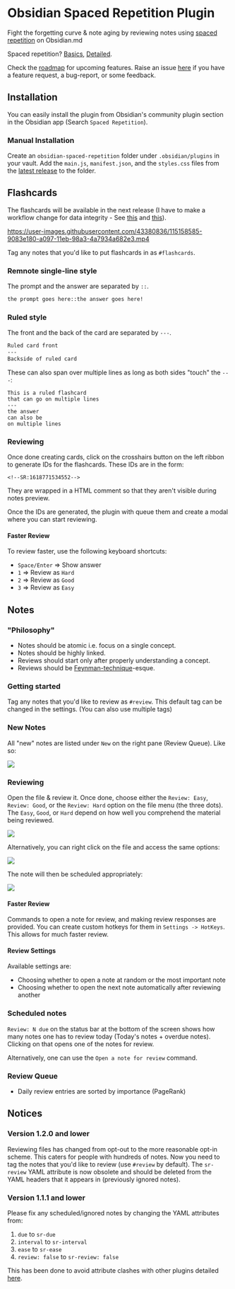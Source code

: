 # Obsidian Spaced Repetition Plugin

Fight the forgetting curve & note aging by reviewing notes using [spaced repetition](https://github.com/st3v3nmw/obsidian-spaced-repetition/blob/master/docs/Algorithm.md) on Obsidian.md

Spaced repetition? [Basics](https://ncase.me/remember/), [Detailed](https://www.gwern.net/Spaced-repetition).

Check the [roadmap](https://github.com/st3v3nmw/obsidian-spaced-repetition/projects/1) for upcoming features. Raise an issue [here](https://github.com/st3v3nmw/obsidian-spaced-repetition/issues) if you have a feature request, a bug-report, or some feedback.

## Installation

You can easily install the plugin from Obsidian's community plugin section in the Obsidian app (Search `Spaced Repetition`).

### Manual Installation

Create an `obsidian-spaced-repetition` folder under `.obsidian/plugins` in your vault. Add the `main.js`, `manifest.json`, and the `styles.css` files from the [latest release](https://github.com/st3v3nmw/obsidian-spaced-repetition/releases) to the folder.

## Flashcards

The flashcards will be available in the next release (I have to make a workflow change for data integrity - See [this](https://github.com/st3v3nmw/obsidian-spaced-repetition/issues/20#issuecomment-822069731) and [this](https://github.com/st3v3nmw/obsidian-spaced-repetition/issues/20#issuecomment-822157941)).

https://user-images.githubusercontent.com/43380836/115158585-9083e180-a097-11eb-98a3-4a7934a682e3.mp4

Tag any notes that you'd like to put flashcards in as `#flashcards`. 

### Remnote single-line style

The prompt and the answer are separated by `::`.

```markdown
the prompt goes here::the answer goes here!
```

### Ruled style

The front and the back of the card are separated by `---`.

```markdown
Ruled card front
---
Backside of ruled card
```

These can also span over multiple lines as long as both sides "touch" the `---`:

```
This is a ruled flashcard
that can go on multiple lines
---
the answer
can also be
on multiple lines
```

### Reviewing

Once done creating cards, click on the crosshairs button on the left ribbon to generate IDs for the flashcards. These IDs are in the form:
```
<!--SR:1618771534552-->
```
They are wrapped in a HTML comment so that they aren't visible during notes preview.

Once the IDs are generated, the plugin with queue them and create a modal where you can start reviewing.

#### Faster Review

To review faster, use the following keyboard shortcuts:
- `Space/Enter` => Show answer
- `1` => Review as `Hard`
- `2` => Review as `Good`
- `3` => Review as `Easy`

## Notes

### "Philosophy"

- Notes should be atomic i.e. focus on a single concept.
- Notes should be highly linked.
- Reviews should start only after properly understanding a concept.
- Reviews should be [Feynman-technique](https://fs.blog/2021/02/feynman-learning-technique/)-esque.

### Getting started

Tag any notes that you'd like to review as `#review`. This default tag can be changed in the settings. (You can also use multiple tags)

### New Notes

All "new" notes are listed under `New` on the right pane (Review Queue). Like so:

<img src="https://raw.githubusercontent.com/st3v3nmw/obsidian-spaced-repetition/master/assets/new_notes.png" />

### Reviewing

Open the file & review it. Once done, choose either the `Review: Easy`, `Review: Good`, or the `Review: Hard` option on the file menu (the three dots). The `Easy`, `Good`, or `Hard` depend on how well you comprehend the material being reviewed.

<img src="https://raw.githubusercontent.com/st3v3nmw/obsidian-spaced-repetition/master/assets/more_options.png" />

Alternatively, you can right click on the file and access the same options:

<img src="https://raw.githubusercontent.com/st3v3nmw/obsidian-spaced-repetition/master/assets/file_context_menu.png" />

The note will then be scheduled appropriately:

<img src="https://raw.githubusercontent.com/st3v3nmw/obsidian-spaced-repetition/master/assets/scheduled.png" />

#### Faster Review

Commands to open a note for review, and making review responses are provided. You can create custom hotkeys for them in `Settings -> HotKeys`. This allows for much faster review.

#### Review Settings

Available settings are:
- Choosing whether to open a note at random or the most important note
- Choosing whether to open the next note automatically after reviewing another

### Scheduled notes

`Review: N due` on the status bar at the bottom of the screen shows how many notes one has to review today (Today's notes + overdue notes). Clicking on that opens one of the notes for review.

Alternatively, one can use the `Open a note for review` command.

### Review Queue

- Daily review entries are sorted by importance (PageRank)

## Notices

### Version 1.2.0 and lower

Reviewing files has changed from opt-out to the more reasonable opt-in scheme. This caters for people with hundreds of notes. Now you need to tag the notes that you'd like to review (use `#review` by default).
The `sr-review` YAML attribute is now obsolete and should be deleted from the YAML headers that it appears in (previously ignored notes).

### Version 1.1.1 and lower

Please fix any scheduled/ignored notes by changing the YAML attributes from:

1. `due` to `sr-due`
2. `interval` to `sr-interval`
3. `ease` to `sr-ease`
4. `review: false` to `sr-review: false`

This has been done to avoid attribute clashes with other plugins detailed [here](https://github.com/st3v3nmw/obsidian-spaced-repetition/issues/7).
